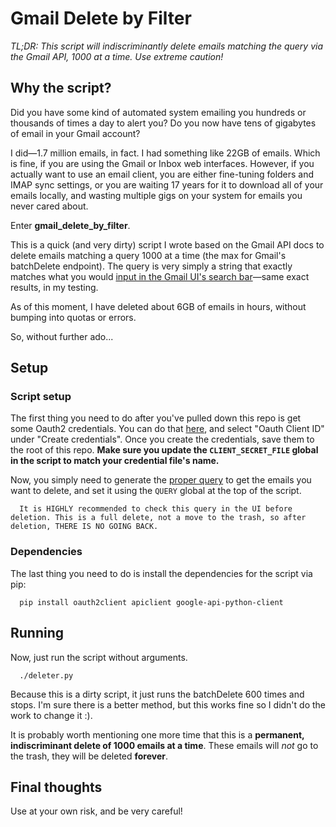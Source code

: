 # Gmail Delete by Filter
*TL;DR: This script will indiscriminantly delete emails matching the query via the Gmail API, 1000 at a time. Use extreme caution!*

## Why the script?
Did you have some kind of automated system emailing you hundreds or thousands of times a day to alert you? Do you now have tens of gigabytes of email in your Gmail account?

I did—1.7 million emails, in fact. I had something like 22GB of emails. Which is fine, if you are using the Gmail or Inbox web interfaces. However, if you actually want to use an email client, you are either fine-tuning folders and IMAP sync settings, or you are waiting 17 years for it to download all of your emails locally, and wasting multiple gigs on your system for emails you never cared about.

Enter **gmail_delete_by_filter**.

This is a quick (and very dirty) script I wrote based on the Gmail API docs to delete emails matching a query 1000 at a time (the max for Gmail's batchDelete endpoint). The query is very simply a string that exactly matches what you would [input in the Gmail UI's search bar](https://support.google.com/mail/answer/7190?hl=en)—same exact results, in my testing.

As of this moment, I have deleted about 6GB of emails in hours, without bumping into quotas or errors.

So, without further ado...

## Setup

### Script setup
The first thing you need to do after you've pulled down this repo is get some Oauth2 credentials. You can do that [here](https://console.developers.google.com/apis/credentials), and select "Oauth Client ID" under "Create credentials". Once you create the credentials, save them to the root of this repo. **Make sure you update the `CLIENT_SECRET_FILE` global in the script to match your credential file's name.**

Now, you simply need to generate the [proper query](https://support.google.com/mail/answer/7190?hl=en) to get the emails you want to delete, and set it using the `QUERY` global at the top of the script.

```
  It is HIGHLY recommended to check this query in the UI before deletion. This is a full delete, not a move to the trash, so after deletion, THERE IS NO GOING BACK.
```

### Dependencies
The last thing you need to do is install the dependencies for the script via pip:

```
  pip install oauth2client apiclient google-api-python-client
```

## Running
Now, just run the script without arguments.

```
  ./deleter.py
```

Because this is a dirty script, it just runs the batchDelete 600 times and stops. I'm sure there is a better
method, but this works fine so I didn't do the work to change it :).

It is probably worth mentioning one more time that this is a **permanent,
indiscriminant delete of 1000 emails at a time**. These emails will *not* go to the trash, they will be deleted **forever**.

## Final thoughts

Use at your own risk, and be very careful!
